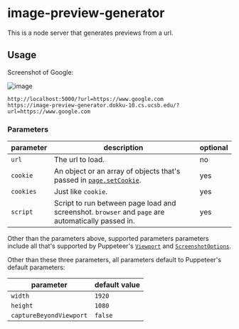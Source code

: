 # image-preview-generator

This is a node server that generates previews from a url.

## Usage

Screenshot of Google:

![image](https://image-preview-generator.dokku-10.cs.ucsb.edu/?url=https://www.google.com)

```text
http://localhost:5000/?url=https://www.google.com
https://image-preview-generator.dokku-10.cs.ucsb.edu/?url=https://www.google.com
```

### Parameters

| parameter | description                                                                                                          | optional |
|-----------|----------------------------------------------------------------------------------------------------------------------|----------|
| `url`     | The url to load.                                                                                                     | no       |
| `cookie`  | An object or an array of objects that's passed in [`page.setCookie`](https://pptr.dev/api/puppeteer.page.setCookie). | yes      |
| `cookies` | Just like `cookie`.                                                                                                  | yes      |
| `script`  | Script to run between page load and screenshot. `browser` and `page` are automatically passed in.                    | yes      |

Other than the parameters above, supported parameters parameters include all that's supported by Puppeteer's
[`Viewport`](https://pptr.dev/api/puppeteer.viewport) and
[`ScreenshotOptions`](https://pptr.dev/api/puppeteer.screenshotoptions).

Other than these three parameters, all parameters default to Puppeteer's default parameters:

| parameter               | default value |
|-------------------------|---------------|
| `width`                 | `1920`        |
| `height`                | `1080`        |
| `captureBeyondViewport` | `false`       |
